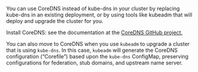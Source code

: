 You can use CoreDNS instead of kube-dns in your cluster by replacing kube-dns in an existing deployment, or by using tools like kubeadm that will deploy and upgrade the cluster for you.

Install CoreDNS: see the documentation at the [CoreDNS GitHub project.](https://github.com/coredns/deployment/tree/master/kubernetes)

You can also move to CoreDNS when you use `kubeadm` to upgrade a cluster that is using `kube-dns`. In this case, `kubeadm` will generate the CoreDNS configuration (“Corefile”) based upon the `kube-dns` ConfigMap, preserving configurations for federation, stub domains, and upstream name server.

